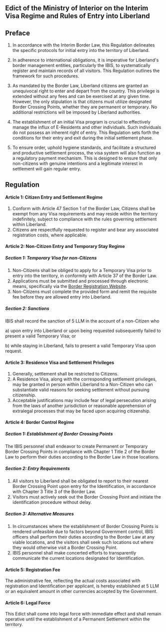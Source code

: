 ## Edict of the Ministry of Interior on the Interim Visa Regime and Rules of Entry into Liberland

## Preface
1. In accordance with the Interim Border Law, this Regulation delineates the specific protocols for initial entry into the territory of Liberland.

2. In adherence to international obligations, it is imperative for Liberland's border management entities, particularly the IBIS, to systematically register and maintain records of all visitors. This Regulation outlines the framework for such procedures.

3. As mandated by the Border Law, Liberland citizens are granted an unequivocal right to enter and depart from the country. This privilege is extended without any fees and can be exercised at any given time. However, the only stipulation is that citizens must utilize designated Border Crossing Points, whether they are permanent or temporary. No additional restrictions will be imposed by Liberland authorities.

4. The establishment of an initial Visa program is crucial to effectively manage the influx of E-Residents and other individuals. Such individuals do not possess an inherent right of entry. This Regulation sets forth the conditions for their entry and exit during the initial settlement phase.

5. To ensure order, uphold hygiene standards, and facilitate a structured and productive settlement process, the visa system will also function as a regulatory payment mechanism. This is designed to ensure that only non-citizens with genuine intentions and a legitimate interest in settlement will gain regular entry.

## Regulation

#### Article 1: Citizen Entry and Settlement Regime

1. Conform with Article 47 Section 1 of the Border Law, Citizens shall be exempt from any Visa requirements and may reside within the territory indefinitely, subject to compliance with the rules governing settlement within Liberland.
2. Citizens are respectfully requested to register and bear any associated registration costs, where applicable.

#### Article 2: Non-Citizen Entry and Temporary Stay Regime

##### Section 1: Temporary Visa for non-Citizens
1. Non-Citizens shall be obliged to apply for a Temporary Visa prior to entry into the territory, in conformity with Article 37 of the Border Law.
2. Applications must be submitted and processed through electronic means, specifically via the [Border Registration Website](border.liberland.org).
3. Non-Citizens must complete the provided form and remit the requisite fee before they are allowed entry into Liberland.

##### Section 2: Sanctions
IBIS shall record the sanction of 5 LLM in the account of a non-Citizen who

  a) upon entry into Liberland or upon being requested subsequently failed to present a valid Temporary Visa; or

  b) while staying in Liberland, fails to present a valid Temporary Visa upon request.

#### Article 3: Residence Visa and Settlement Privileges

1. Generally, settlement shall be restricted to Citizens.
2. A Residence Visa, along with the corresponding settlement privileges, may be granted in person within Liberland to a Non-Citizen who can substantiate valid reasons for seeking settlement without pursuing citizenship.
3. Acceptable justifications may include fear of legal persecution arising from the laws of another jurisdiction or reasonable apprehension of extralegal processes that may be faced upon acquiring citizenship.

#### Article 4: Border Control Regime

##### Section 1: Establishment of Border Crossing Points
The IBIS personnel shall endeavor to create Permanent or Temporary Border Crossing Points in compliance with Chapter 1 Title 2 of the Border Law to perform their duties according to the Border Law in those locations.

##### Section 2: Entry Requirements
1. All visitors to Liberland shall be obligated to report to their nearest Border Crossing Point upon entry for the Identification, in accordance with Chapter 3 Title 3 of the Border Law. 
2. Visitors must actively seek out the Border Crossing Point and initiate the identification procedure without delay.

##### Section 3: Alternative Measures
1. In circumstances where the establishment of Border Crossing Points is rendered unfeasible due to factors beyond Government control, IBIS officers shall perform their duties according to the Border Law at any viable locations, and the visitors shall seek such locations out where they would otherwise visit a Border Crossing Point. 
2. IBIS personnel shall make concerted efforts to transparently communicate the current locations designated for Identification.

#### Article 5: Registration Fee
The administrative fee, reflecting the actual costs associated with registration and Identification per applicant, is hereby established at 5 LLM or an equivalent amount in other currencies accepted by the Government.

#### Article 6: Legal Force

This Edict shall come into legal force with immediate effect and shall remain operative until the establishment of a Permanent Settlement within the territory.

